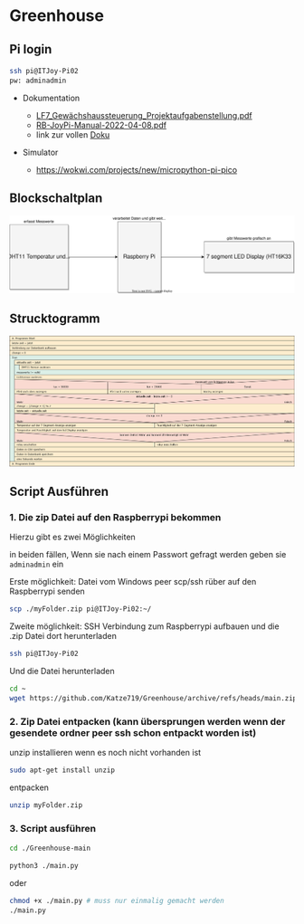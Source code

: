 # Greenhouse

## Pi login
```sh
ssh pi@ITJoy-Pi02
pw: adminadmin
```

- Dokumentation
    - [LF7_Gewächshaussteuerung_Projektaufgabenstellung.pdf](./Doc/LF7_Gewächshaussteuerung_Projektaufgabenstellung.pdf)
    - [RB-JoyPi-Manual-2022-04-08.pdf](./Doc/RB-JoyPi-Manual-2022-04-08.pdf)
    - link zur vollen [Doku](link)

- Simulator
    - https://wokwi.com/projects/new/micropython-pi-pico

## Blockschaltplan
![Blockschaltplan](./Doc/Blockschaltplan.svg)

## Strucktogramm
![Strucktogramm](./Doc/struktog_v3.0.png)

## Script Ausführen

### 1. Die zip Datei auf den Raspberrypi bekommen

Hierzu gibt es zwei Möglichkeiten

in beiden fällen, Wenn sie nach einem Passwort gefragt werden geben sie `adminadmin` ein

Erste möglichkeit: Datei vom Windows peer scp/ssh rüber auf den Raspberrypi senden

```sh
scp ./myFolder.zip pi@ITJoy-Pi02:~/
```

Zweite möglichkeit: SSH Verbindung zum Raspberrypi aufbauen und die .zip Datei dort herunterladen

```sh
ssh pi@ITJoy-Pi02
```

Und die Datei herunterladen
```sh
cd ~
wget https://github.com/Katze719/Greenhouse/archive/refs/heads/main.zip
```

### 2. Zip Datei entpacken (kann übersprungen werden wenn der gesendete ordner peer ssh schon entpackt worden ist)

unzip installieren wenn es noch nicht vorhanden ist
```sh
sudo apt-get install unzip
```

entpacken
```sh
unzip myFolder.zip
```

### 3. Script ausführen

```sh
cd ./Greenhouse-main
```

```sh
python3 ./main.py
```
oder
```sh
chmod +x ./main.py # muss nur einmalig gemacht werden
./main.py
```
